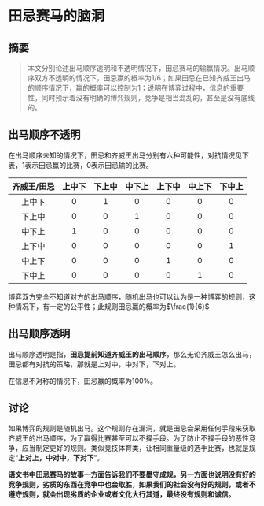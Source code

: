 # 田忌赛马的脑洞
## 摘要

> 本文分别论述出马顺序透明和不透明情况下，田忌赛马的输赢情况。出马顺序双方不透明的情况下，田忌赢的概率为1/6；如果田忌在已知齐威王出马的顺序情况下，赢的概率可以控制为1；说明在博弈过程中，信息的重要性，同时预示着没有明确的博弈规则，竞争是相当混乱的，甚至是没有底线的。

## 出马顺序不透明

在出马顺序未知的情况下，田忌和齐威王出马分别有六种可能性，对抗情况见下表，1表示田忌赢的比赛，0表示田忌输的比赛。


| 齐威王/田忌 | 上中下 | 下上中 | 中下上 | 上下中 | 中上下 | 下中上 |
| :---------: | :----: | :----: | :----: | :----: | :----: | :----: |
|   上中下    |   0    |   1    |   0    |   0    |   0    |   0    |
|   下上中    |   0    |   0    |   1    |   0    |   0    |   0    |
|   中下上    |   1    |   0    |   0    |   0    |   0    |   0    |
|   上下中    |   0    |   0    |   0    |   0    |   0    |   1    |
|   中上下    |   0    |   0    |   0    |   1    |   0    |   0    |
|   下中上    |   0    |   0    |   0    |   0    |   1    |   0    |

博弈双方完全不知道对方的出马顺序，随机出马也可以认为是一种博弈的规则，这种情况下，有一定的公平性；此规则田忌赢的概率为$\frac{1}{6}$

## 出马顺序透明

出马顺序透明是指，**田忌提前知道齐威王的出马顺序**，那么无论齐威王怎么出马，田忌都有对抗的策略，那就是上对中，中对下，下对上。

在信息不对称的情况下，田忌赢的概率为100%。

## 讨论

如果博弈的规则是随机出马。这个规则存在漏洞，就是田忌会采用任何手段来获取齐威王的出马顺序，为了赢得比赛甚至可以不择手段。为了防止不择手段的恶性竞争，应当制定更好的规则。类似竞技体育类，让相同重量级的选手比赛，也就是规定“**上对上，中对中，下对下**”。

**语文书中田忌赛马的故事一方面告诉我们不要墨守成规，另一方面也说明没有好的竞争规则，劣质的东西在竞争中也会取胜，如果我们的社会没有好的规则，或者不遵守规则，就会出现劣质的企业或者文化大行其道，最终没有规则和诚信。** 

